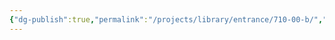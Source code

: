 ```yaml
---
{"dg-publish":true,"permalink":"/projects/library/entrance/710-00-b/","noteIcon":"0","created":"2024-01-26T20:54:12.047+09:00","updated":"2024-01-26T20:54:18.692+09:00"}
---
```


